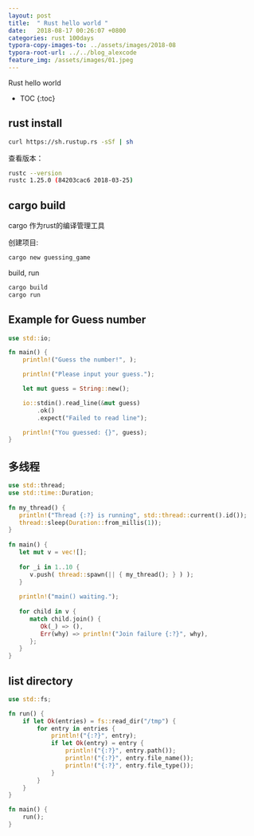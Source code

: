 ```yaml
---
layout: post
title:  " Rust hello world "
date:   2018-08-17 00:26:07 +0800
categories: rust 100days
typora-copy-images-to: ../assets/images/2018-08
typora-root-url: ../../blog_alexcode
feature_img: /assets/images/01.jpeg
---
```

Rust hello world


* TOC
{:toc}
## rust install



```bash
curl https://sh.rustup.rs -sSf | sh
```





查看版本：

```bash
rustc --version
rustc 1.25.0 (84203cac6 2018-03-25)
```



## cargo build



cargo 作为rust的编译管理工具



创建项目: 

```bash
cargo new guessing_game
```





build, run

```bash
cargo build
cargo run
```





## Example for Guess number



```rust
use std::io;

fn main() {
    println!("Guess the number!", );

    println!("Please input your guess.");

    let mut guess = String::new();

    io::stdin().read_line(&mut guess)
        .ok()
        .expect("Failed to read line");

    println!("You guessed: {}", guess);
}
```



## 多线程

```rust
use std::thread;
use std::time::Duration;
 
fn my_thread() {
   println!("Thread {:?} is running", std::thread::current().id());
   thread::sleep(Duration::from_millis(1));
}
 
fn main() {
   let mut v = vec![];
 
   for _i in 1..10 {
      v.push( thread::spawn(|| { my_thread(); } ) );
   }
 
   println!("main() waiting.");
 
   for child in v {
      match child.join() {
         Ok(_) => (),
         Err(why) => println!("Join failure {:?}", why),
      };
   }
}
```





## list directory

```rust
use std::fs;

fn run() {
    if let Ok(entries) = fs::read_dir("/tmp") {
        for entry in entries {
            println!("{:?}", entry);
            if let Ok(entry) = entry {
                println!("{:?}", entry.path());
                println!("{:?}", entry.file_name());
                println!("{:?}", entry.file_type());
            }
        }
    }
}

fn main() {
    run();
}
```

